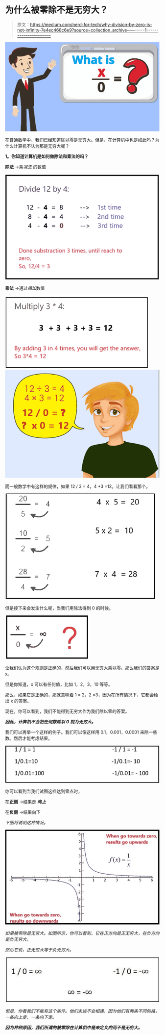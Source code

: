 # 为什么被零除不是无穷大？

> 原文：<https://medium.com/nerd-for-tech/why-division-by-zero-is-not-infinity-7e4ec468c6e9?source=collection_archive---------1----------------------->

![](img/af61cc0da3065146d42bb8f1e805ed7f.png)

在普通数学中，我们已经知道除以零是无穷大。但是，在计算机中也是如此吗？为什么计算机不认为那是无穷大呢？

**1。你知道计算机是如何做除法和乘法的吗？**

**除法** →乘*减去* 的数值

![](img/b3b3961de7907344579e64b0054e453a.png)

**乘法** →通过*相加*数值

![](img/ea0b66289f8ba5785e7f3dbb75a547ca.png)![](img/36f49bd66626dde723fbd1ce746ad758.png)

而一般数学中有这样的规律，如果 12 / 3 = 4，4 *3 =12。让我们看看那个。

![](img/c68bec36e4b6ad4b42b7d34e7470ae3a.png)

但是接下来会发生什么呢，当我们用除法得到 0 的时候。

![](img/7bff2ea64ecdbcec1b03d6ed82776189.png)

让我们认为这个规则是正确的，然后我们可以用无穷大乘以零。那么我们的答案是 x。

但是你知道，x 可以有任何值，比如 1，2，3，10 等等。

那么，如果它是正确的，那就意味着 1 = 2，2 =3，因为在所有情况下，它都会给出 x 的答案。

现在，你可以看到，我们不能得到无穷大作为我们除以零的答案。

***因此，计算机不会把任何数除以 0 视为无穷大。***

我们可以再举一个这样的例子。我们可以像这样用 0.1，0.001，0.0001 来除一些数。然后才能考虑结果。

![](img/8e17a10b9bc2af30226d778fe512b943.png)

你可以看到当我们试图这样达到零点时，

在**正侧** →结果走 ***向上***

在**负侧** →结果向下

*下图将说明这种情况。*

*![](img/490688b2cb7a9f2d8faff46093ad23d9.png)*

*如果被零除是无穷大。如图所示，你可以看到，它在正方向是正无穷大，在负方向是负无穷大。*

*然后它说，正无穷大等于负无穷大。*

*![](img/d26b2d88d75a8111154a65dd029ecdc9.png)*

*但是，你看我们不能有这个条件。他们永远不会相遇，因为他们有两条不同的路，一条向上走，一条向下走。*

***因为种种原因，我们所谓的被零除在计算机中是未定义的而不是无穷大。***